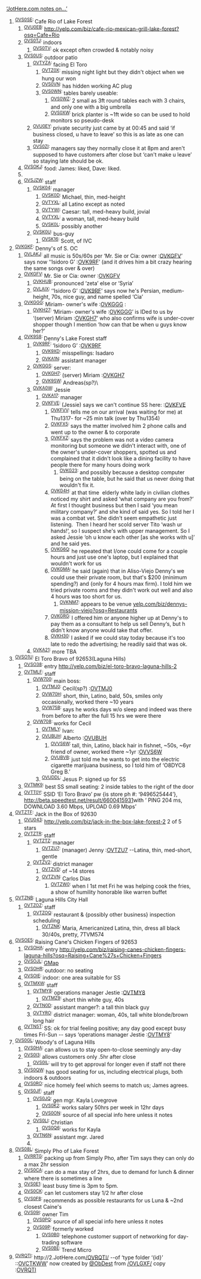 <!DOCTYPE html><html><head><meta content="text/html; charset=utf-8" http-equiv="Content-Type"/>
<style type="text/css">
</style></head><body>
<a href="http://1.JotHere.com/OVBFFW#OVHNI5">‘JotHere.com notes on...’</a>
<ol>
		<li><sup><a class="KENC7Z" id="OVS0SE" href="#OVS0SE">OVS0SE</a>: </sup>Cafe Rio of Lake Forest
		<ol>
			<li><sup><a class="KENC7Z" id="OVU0EB" href="#OVU0EB">OVU0EB</a>: </sup><a href="http://yelp.com/biz/cafe-rio-mexican-grill-lake-forest?osq=Cafe+Rio">http://yelp.com/biz/cafe-rio-mexican-grill-lake-forest?osq=Cafe+Rio</a></li>
			<li><sup><a class="KENC7Z" id="OVS0TJ" href="#OVS0TJ">OVS0TJ</a>: </sup>indoors<ol>
				<li><sup><a class="KENC7Z" id="OVS0TV" href="#OVS0TV">OVS0TV</a>: </sup>ok except often crowded &amp; notably noisy</li>
			</ol>
			</li>
			<li><sup><a class="KENC7Z" id="OVS0US" href="#OVS0US">OVS0US</a>: </sup>outdoor patio<ol>
				<li><sup><a class="KENC7Z" id="OVTYZA" href="#OVTYZA">OVTYZA</a>: </sup>facing El Toro<ol>
					<li><sup><a class="KENC7Z" id="OVTZ0X" href="#OVTZ0X">OVTZ0X</a>: </sup>missing night light but they didn't object when we hung our won</li>
					<li><sup><a class="KENC7Z" id="OVS0VN" href="#OVS0VN">OVS0VN</a>: </sup>has hidden working AC plug</li>
				<li><sup><a class="KENC7Z" id="OVS0WN" href="#OVS0WN">OVS0WN</a>: </sup>tables barely useable:<ol>
					<li><sup><a class="KENC7Z" id="OVS0WZ" href="#OVS0WZ">OVS0WZ</a>: </sup>2 small as 3ft round tables each with 3 chairs, and only one with a big umbrella</li>
					<li><sup><a class="KENC7Z" id="OVS0XW" href="#OVS0XW">OVS0XW</a>: </sup>brick planter is ~1ft wide so can be used to hold monitors so pseudo-desk</li>
				</ol>
				</li>
				</ol>
				</li>
				<li><sup><a class="KENC7Z" id="OVU0EY" href="#OVU0EY">OVU0EY</a>: </sup>private security just came by at 00:45 and said ‘if business closed, u have to leave’ so this is as late as one can stay </li>
				<li><sup><a class="KENC7Z" id="OVS0ZI" href="#OVS0ZI">OVS0ZI</a>: </sup>managers say they normally close it at 8pm and aren't supposed to have customers after close but ‘can't make u leave’ so staying late should be ok.</li>
			</ol>
			</li>
			<li><sup><a class="KENC7Z" id="OVSOKJ" href="#OVSOKJ">OVSOKJ</a>: </sup>food: James: liked, Dave: liked.</li>
			<li></li>
			<li><sup><a class="KENC7Z" id="OVSJZW" href="#OVSJZW">OVSJZW</a>: </sup>staff<ol>
				<li><sup><a class="KENC7Z" id="OVSK04" href="#OVSK04">OVSK04</a>: </sup>manager<ol>
					<li><sup><a class="KENC7Z" id="OVSK0D" href="#OVSK0D">OVSK0D</a>: </sup>Michael, thin, med-height</li>
					<li><sup><a class="KENC7Z" id="OVTYXL" href="#OVTYXL">OVTYXL</a>: </sup>all Latino except as noted</li>
					<li><sup><a class="KENC7Z" id="OVTYWI" href="#OVTYWI">OVTYWI</a>: </sup>Caesar: tall, med-heavy build, jovial</li>
					<li><sup><a class="KENC7Z" id="OVTYXL" href="#OVTYXL">OVTYXL</a>: </sup>a woman, tall, med-heavy build &nbsp;</li>
					<li><sup><a class="KENC7Z" id="OVSK0L" href="#OVSK0L">OVSK0L</a>: </sup>possibly another</li>
				</ol>
				</li>
				<li><sup><a class="KENC7Z" id="OVSK0U" href="#OVSK0U">OVSK0U</a>: </sup>bus-guy<ol>
					<li><sup><a class="KENC7Z" id="OVSK16" href="#OVSK16">OVSK16</a>: </sup>Scott, of IVC</li>
				</ol>
				</li>
			</ol>
			</li>
		</ol>
		</li>
	<li><sup><a class="KENC7Z" id="OVKGKF" href="#OVKGKF">OVKGKF</a>: </sup>Denny's of S. OC<ol>
		<li><sup><a class="KENC7Z" id="OVLAKJ" href="#OVLAKJ">OVLAKJ</a>: </sup>all music is 50s/60s per ‘Mr. Sie or Cia: owner :<a href="#OVKGFV">OVKGFV</a>’ says now ‘‘Isidoro G’ :<a href="#OVK9RF">OVK9RF</a>’ (and it drives him a bit crazy hearing the same songs over &amp; over)</li>
		<li><sup><a class="KENC7Z" id="OVKGFV" href="#OVKGFV">OVKGFV</a>: </sup>Mr. Sie or Cia: owner :<a href="#OVKGFV">OVKGFV</a>
		<ol>
			<li><sup><a class="KENC7Z" id="OVKHUB" href="#OVKHUB">OVKHUB</a>: </sup>pronounced ‘zeta’ else or ‘Syria’</li>
			<li><sup><a class="KENC7Z" id="OVLAIX" href="#OVLAIX">OVLAIX</a>: </sup>‘‘Isidoro G’ :<a href="#OVK9RF">OVK9RF</a>’ says now he's Persian, medium-height, 70s, nice guy, and name spelled ‘Cia’</li>
		</ol>
		</li>
		<li><sup><a class="KENC7Z" id="OVKGGG" href="#OVKGGG">OVKGGG</a>: </sup>Miriam- owner's wife :<a href="#OVKGGG">OVKGGG</a> :<ol>
			<li><sup><a class="KENC7Z" id="OVKH27" href="#OVKH27">OVKH27</a>: </sup>‘Miriam- owner's wife :<a href="#OVKGGG">OVKGGG</a>’ is IDed to us by ‘(server) Miriam :<a href="#OVKGH7">OVKGH7</a>’ who also confirms wife is under-cover shopper though I mention ‘how can that be when u guys know her?’ </li>
		</ol>
		</li>
		<li><sup><a class="KENC7Z" id="OVK9S8" href="#OVK9S8">OVK9S8</a>: </sup>Denny's Lake Forest staff<ol>
			<li><sup><a class="KENC7Z" id="OVK9RF" href="#OVK9RF">OVK9RF</a>: </sup>‘Isidoro G’ :<a href="#OVK9RF">OVK9RF</a>
			<ol>
				<li><sup><a class="KENC7Z" id="OVK9XD" href="#OVK9XD">OVK9XD</a>: </sup>misspellings: Isadaro</li>
				<li><sup><a class="KENC7Z" id="OVKA1N" href="#OVKA1N">OVKA1N</a>: </sup>assistant manager</li>
			</ol>
			</li>
			<li><sup><a class="KENC7Z" id="OVKGGS" href="#OVKGGS">OVKGGS</a>: </sup>server:
			<ol>
				<li><sup><a class="KENC7Z" id="OVKGH7" href="#OVKGH7">OVKGH7</a>: </sup>(server) Miriam :<a href="#OVKGH7">OVKGH7</a></li>
				<li><sup><a class="KENC7Z" id="OVK9SW" href="#OVK9SW">OVK9SW</a>: </sup>Andreas(sp?)\</li>
			</ol>
			</li>
			<li><sup><a class="KENC7Z" id="OVKA0W" href="#OVKA0W">OVKA0W</a>: </sup>Jessie<ol>
				<li><sup><a class="KENC7Z" id="OVKA17" href="#OVKA17">OVKA17</a>: </sup>manager</li>
				<li><sup><a class="KENC7Z" id="OVKFVE" href="#OVKFVE">OVKFVE</a>: </sup>(Jessie) says we can't continue SS here: :<a href="#OVKFVE">OVKFVE</a>
				<ol>
					<li><sup><a class="KENC7Z" id="OVKFVV" href="#OVKFVV">OVKFVV</a>: </sup>tells me on our arrival (was waiting for me) at Thu1317- for ~25 min talk (over by Thu1354)</li>
					<li><sup><a class="KENC7Z" id="OVKFX5" href="#OVKFX5">OVKFX5</a>: </sup>says the matter involved him 2 phone calls and went up to the owner &amp; to corporate</li>
					<li><sup><a class="KENC7Z" id="OVKFXZ" href="#OVKFXZ">OVKFXZ</a>: </sup>says the problem was not a video camera monitoring but someone we didn't interact with, one of the owner's under-cover shoppers, spotted us and complained that it didn't look like a dining facility to have people there for many hours doing work<ol>
						<li><sup><a class="KENC7Z" id="OVKG23" href="#OVKG23">OVKG23</a>: </sup>and possibly because a desktop computer being on the table, but he said that us never doing that wouldn't fix it.</li>
					</ol>
					</li>
					<li><sup><a class="KENC7Z" id="OVKG4H" href="#OVKG4H">OVKG4H</a>: </sup>at that time&nbsp; elderly white lady in civilian clothes noticed my shirt and asked ‘what company are you from?’ At first I thought business but then I said ‘you mean military company?’ and she kind of said yes. So I told her I was a combat vet. She didn't seem empathetic just listening.&nbsp; Then I heard her scold server Tito ‘wash ur hands!‘, so I suspect she's with upper management. So I asked Jessie ‘oh u know each other [as she works with u]’ and he said yes.</li>
					<li><sup><a class="KENC7Z" id="OVKG6Q" href="#OVKG6Q">OVKG6Q</a>: </sup>he repeated that I/one could come for a couple hours and just use one's laptop, but I explained that wouldn't work for us</li>
					<li><sup><a class="KENC7Z" id="OVKGMA" href="#OVKGMA">OVKGMA</a>: </sup>he said (again) that in Aliso-Viejo Denny's we could use their private room, but that's $200 (minimum spending?) and {only for 4 hours max firm}. I told him we tried private rooms and they didn't work out well and also 4 hours was too short for us.<ol>
						<li><sup><a class="KENC7Z" id="OVKNM7" href="#OVKNM7">OVKNM7</a>: </sup>appears to be venue <a href="../../../../../../JotHere_/1_/5914/yelp.com/biz/dennys-mission-viejo?osq=Restaurants">yelp.com/biz/dennys-mission-viejo?osq=Restaurants</a></li>
					</ol>
					</li>
					<li><sup><a class="KENC7Z" id="OVKGRG" href="#OVKGRG">OVKGRG</a>: </sup>I offered him or anyone higher up at Denny's to pay them as a consultant to help us sell Denny‘s, but h didn't know anyone would take that offer.</li>
					<li><sup><a class="KENC7Z" id="OVKH30" href="#OVKH30">OVKH30</a>: </sup>I asked if we could stay today because it's too late to redo the advertising; he readily said that was ok.</li>
				</ol>
				</li>
			</ol>
			</li>
			<li><sup><a class="KENC7Z" id="OVKA21" href="#OVKA21">OVKA21</a>: </sup>more TBA</li>
		</ol>
		</li>
	</ol>
	</li>
		<li><sup><a class="KENC7Z" id="OVSO1U" href="#OVSO1U">OVSO1U</a>: </sup>El Toro Bravo of 92653(Laguna Hills)<ol>
			<li><sup><a class="KENC7Z" id="OVSO38" href="#OVSO38">OVSO38</a>: </sup>entry <a href="http://yelp.com/biz/el-toro-bravo-laguna-hills-2">http://yelp.com/biz/el-toro-bravo-laguna-hills-2</a></li>
			<li><sup><a class="KENC7Z" id="OVTMLF" href="#OVTMLF">OVTMLF</a>: </sup>staff<ol>
				<li><sup><a class="KENC7Z" id="OVW700" href="#OVW700">OVW700</a>: </sup>main boss:<ol>
					<li><sup><a class="KENC7Z" id="OVTMJ0" href="#OVTMJ0">OVTMJ0</a>: </sup>Cecil(sp?) :<a href="#OVTMJ0">OVTMJ0</a></li>
					<li><sup><a class="KENC7Z" id="OVW70H" href="#OVW70H">OVW70H</a>: </sup>short, thin, Latino, bald, 50s, smiles only occasionally, worked there ~10 years</li>
					<li><sup><a class="KENC7Z" id="OVW75B" href="#OVW75B">OVW75B</a>: </sup>says he works days w/o sleep and indeed was there from before to after the full 15 hrs we were there </li>
				</ol>
				</li>
				<li><sup><a class="KENC7Z" id="OVW708" href="#OVW708">OVW708</a>: </sup>works for Cecil<ol>
					<li><sup><a class="KENC7Z" id="OVTMLY" href="#OVTMLY">OVTMLY</a>: </sup>Ivan: </li>
					<li><sup><a class="KENC7Z" id="OVUBUH" href="#OVUBUH">OVUBUH</a>: </sup>Alberto :<a href="#OVUBUH">OVUBUH</a><ol>
						<li><sup><a class="KENC7Z" id="OVVS6W" href="#OVVS6W">OVVS6W</a>: </sup>tall, thin, Latino, black hair in fishnet, ~50s, ~6yr friend of owner, worked there ~1yr :<a href="#OVVS6W">OVVS6W</a></li>
						<li><sup><a class="KENC7Z" id="OVUBVB" href="#OVUBVB">OVUBVB</a>: </sup>just told me he wants to get into the electric cigarette marijuana business, so I told him of ‘O8DYC8 Greg B.’ </li>
					</ol>
					</li>
					<li><sup><a class="KENC7Z" id="OVUDDL" href="#OVUDDL">OVUDDL</a>: </sup>Jesus P: signed up for SS</li>
				</ol>
				</li>
			</ol>
			</li>
			<li><sup><a class="KENC7Z" id="OVTMK9" href="#OVTMK9">OVTMK9</a>: </sup>best SS small seating: 2 inside tables to the right of the door</li>
			<li><sup><a class="KENC7Z" id="OVTT0Y" href="#OVTT0Y">OVTT0Y</a>: </sup>SSID ‘El Toro Bravo’ pw {is store ph #: ‘9496525444’}, <a href="http://beta.speedtest.net/result/6600415931">http://beta.speedtest.net/result/6600415931</a>with ‘ PING 204 ms, DOWNLOAD 3.60 Mbps, UPLOAD 0.69 Mbps’</li>
		</ol>
	</li>
	<li><sup><a class="KENC7Z" id="OVTZTF" href="#OVTZTF">OVTZTF</a>: </sup>Jack in the Box of 92630<ol>
		<li><sup><a class="KENC7Z" id="OVU043" href="#OVU043">OVU043</a>: </sup><a href="http://yelp.com/biz/jack-in-the-box-lake-forest-2">http://yelp.com/biz/jack-in-the-box-lake-forest-2</a> 2 of 5 stars</li>
		<li><sup><a class="KENC7Z" id="OVTZTR" href="#OVTZTR">OVTZTR</a>: </sup>staff<ol>
			<li><sup><a class="KENC7Z" id="OVTZTZ" href="#OVTZTZ">OVTZTZ</a>: </sup>manager<ol>
				<li><sup><a class="KENC7Z" id="OVTZU7" href="#OVTZU7">OVTZU7</a>: </sup>(manager) Jenny :<a href="#OVTZU7">OVTZU7</a> --Latina, thin, med-short, gentle </li>
			</ol>
			</li>
			<li><sup><a class="KENC7Z" id="OVTZV2" href="#OVTZV2">OVTZV2</a>: </sup>district manager<ol>
				<li><sup><a class="KENC7Z" id="OVTZVD" href="#OVTZVD">OVTZVD</a>: </sup>of ~14 stores</li>
				<li><sup><a class="KENC7Z" id="OVTZVN" href="#OVTZVN">OVTZVN</a>: </sup>Carlos Dias<ol>
					<li><sup><a class="KENC7Z" id="OVTZW0" href="#OVTZW0">OVTZW0</a>: </sup>when I 1st met Fri he was helping cook the fries, a show of humility honorable like warren buffet</li>
				</ol>
				</li>
			</ol>
			</li>
		</ol>
		</li>
	</ol>
	</li>
	<li><sup><a class="KENC7Z" id="OVTZNB" href="#OVTZNB">OVTZNB</a>: </sup>Laguna Hills City Hall<ol>
		<li><sup><a class="KENC7Z" id="OVTZOZ" href="#OVTZOZ">OVTZOZ</a>: </sup>staff<ol>
			<li><sup><a class="KENC7Z" id="OVTZOQ" href="#OVTZOQ">OVTZOQ</a>: </sup>restaurant &amp; {possibly other business} inspection scheduling<ol>
				<li><sup><a class="KENC7Z" id="OVTZNK" href="#OVTZNK">OVTZNK</a>: </sup>Maria, Americanized Latina, thin, dress all black 30/40s, pretty, 7TVM574</li>
			</ol>
			</li>
		</ol>
		</li>
	</ol>
	</li>
	<li><sup><a class="KENC7Z" id="OVSOE5" href="#OVSOE5">OVSOE5</a>: </sup>Raising Cane's Chicken Fingers of 92653<ol>
		<li><sup><a class="KENC7Z" id="OVSOHA" href="#OVSOHA">OVSOHA</a>: </sup>entry <a href="http://yelp.com/biz/raising-canes-chicken-fingers-laguna-hills?osq=Raising+Cane%27s+Chicken+Fingers">http://yelp.com/biz/raising-canes-chicken-fingers-laguna-hills?osq=Raising+Cane%27s+Chicken+Fingers</a></li>
		<li><sup><a class="KENC7Z" id="OVSOJL" href="#OVSOJL">OVSOJL</a>: </sup><a href="https://www.google.com/maps/place/Raising+Cane's+Chicken+Fingers/@33.6185791,-117.7605431,12z/data=!4m8!1m2!2m1!1sKane's!3m4!1s0x80dce8f222e70eb5:0x7a1438047cb3666d!8m2!3d33.6144735!4d-117.7087366">GMap</a></li>
		<li><sup><a class="KENC7Z" id="OVSOHR" href="#OVSOHR">OVSOHR</a>: </sup>outdoor: no seating</li>
		<li><sup><a class="KENC7Z" id="OVSOIE" href="#OVSOIE">OVSOIE</a>: </sup>indoor: one area suitable for SS</li>
		<li><sup><a class="KENC7Z" id="OVTMXW" href="#OVTMXW">OVTMXW</a>: </sup>staff<ol>
			<li><sup><a class="KENC7Z" id="OVTMY8" href="#OVTMY8">OVTMY8</a>: </sup>operations manager Jestie :<a href="#OVTMY8">OVTMY8</a>
			<ol>
				<li><sup><a class="KENC7Z" id="OVTMZ9" href="#OVTMZ9">OVTMZ9</a>: </sup>short thin white guy, 40s</li>
			</ol>
			</li>
			<li><sup><a class="KENC7Z" id="OVTN0D" href="#OVTN0D">OVTN0D</a>: </sup>assistant manger?: a tall thin black guy</li>
			<li><sup><a class="KENC7Z" id="OVTYRO" href="#OVTYRO">OVTYRO</a>: </sup>district manager: woman, 40s, tall white blonde/brown long hair</li>
		</ol>
		</li>
		<li><sup><a class="KENC7Z" id="OVTN5T" href="#OVTN5T">OVTN5T</a>: </sup>SS: ok for trial feeling positive; any day good except busy times Fri-Sun -- says ‘operations manager Jestie :<a href="#OVTMY8">OVTMY8</a>’</li>
	</ol>
	</li>
		<li><sup><a class="KENC7Z" id="OVS0GL" href="#OVS0GL">OVS0GL</a>: </sup>Woody's of Laguna Hills<ol>
			<li><sup><a class="KENC7Z" id="OVS0HA" href="#OVS0HA">OVS0HA</a>: </sup>can allows us to stay open-to-close seemingly any-day</li>
			<li><sup><a class="KENC7Z" id="OVS0I3" href="#OVS0I3">OVS0I3</a>: </sup>allows customers only .5hr after close<ol>
				<li><sup><a class="KENC7Z" id="OVS0IL" href="#OVS0IL">OVS0IL</a>: </sup>will try to get approval for longer even if staff not there</li>
			</ol>
			</li>
			<li><sup><a class="KENC7Z" id="OVS0QW" href="#OVS0QW">OVS0QW</a>: </sup>has good seating for us, including electrical plugs, both indoors &amp; outdoors</li>
			<li><sup><a class="KENC7Z" id="OVS0RO" href="#OVS0RO">OVS0RO</a>: </sup>nice homely feel which seems to match us; James agrees.</li>
			<li><sup><a class="KENC7Z" id="OVS0JF" href="#OVS0JF">OVS0JF</a>: </sup>staff<ol>
				<li><sup><a class="KENC7Z" id="OVS0JQ" href="#OVS0JQ">OVS0JQ</a>: </sup>gen mgr. Kayla Lovegrove<ol>
					<li><sup><a class="KENC7Z" id="OVS0K2" href="#OVS0K2">OVS0K2</a>: </sup>works salary 50hrs per week in 12hr days</li>
					<li><sup><a class="KENC7Z" id="OVS0ON" href="#OVS0ON">OVS0ON</a>: </sup>source of all special info here unless it notes</li>
				</ol>
				</li>
				<li><sup><a class="KENC7Z" id="OVS0LI" href="#OVS0LI">OVS0LI</a>: </sup>Christian<ol>
					<li><sup><a class="KENC7Z" id="OVS0Q6" href="#OVS0Q6">OVS0Q6</a>: </sup>works for Kayla</li>
				</ol>
				</li>
				<li><sup><a class="KENC7Z" id="OVTN6N" href="#OVTN6N">OVTN6N</a>: </sup>assistant mgr. Jared</li>
				<li></li>
			</ol>
			</li>
		</ol>
		</li>
		<li><sup><a class="KENC7Z" id="OVS08L" href="#OVS08L">OVS08L</a>: </sup>Simply Pho of Lake Forest<ol>
			<li><sup><a class="KENC7Z" id="OVRRTG" href="#OVRRTG">OVRRTG</a>: </sup>packing up from Simply Pho, after Tim says they can only do a max 2hr session</li>
			<li><sup><a class="KENC7Z" id="OVS0CA" href="#OVS0CA">OVS0CA</a>: </sup>can do a max stay of 2hrs, due to demand for lunch &amp; dinner where there is sometimes a line</li>
			<li><sup><a class="KENC7Z" id="OVS0E1" href="#OVS0E1">OVS0E1</a>: </sup>least busy time is 3pm to 5pm.</li>
			<li><sup><a class="KENC7Z" id="OVS0CK" href="#OVS0CK">OVS0CK</a>: </sup>can let customers stay 1/2 hr after close</li>
			<li><sup><a class="KENC7Z" id="OVS0F8" href="#OVS0F8">OVS0F8</a>: </sup>recommends as possible restaurants for us Luna &amp; ~2nd closest Caine's</li>
			<li><sup><a class="KENC7Z" id="OVS09I" href="#OVS09I">OVS09I</a>: </sup>owner Tim<ol>
				<li><sup><a class="KENC7Z" id="OVS0PQ" href="#OVS0PQ">OVS0PQ</a>: </sup>source of all special info here unless it notes</li>
				<li><sup><a class="KENC7Z" id="OVS09P" href="#OVS09P">OVS09P</a>: </sup>formerly worked
				<ol>
					<li><sup><a class="KENC7Z" id="OVS0B0" href="#OVS0B0">OVS0B0</a>: </sup>telephone customer support of networking for day-trading software</li>
					<li><sup><a class="KENC7Z" id="OVS0BE" href="#OVS0BE">OVS0BE</a>: </sup>Trend Micro</li>
				</ol>
				</li>
			</ol>
			</li>
		</ol>
		</li>
					<li><sup><a class="KENC7Z" id="OVRQTI" href="#OVRQTI">OVRQTI</a>: </sup>http://2.JotHere.com<a href="/OVRQTI/">/OVRQTI/</a> --of ‘type folder ‘{id}’ ::<a href="#OVCTKW">OVCTKWW</a>’&nbsp;now created by <a href="https://github.com/ObDest">@ObDest</a> from <a href="/OVLGXF/">/OVLGXF/</a> copy</li>
					:<a href="#OVRQTI">OVRQTI</a></li>
</ol>

</body></html>